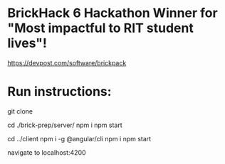 # BrickHack 6 Hackathon Winner for "Most impactful to RIT student lives"!

https://devpost.com/software/brickpack

# Run instructions:


git clone 

cd ./brick-prep/server/
npm i
npm start


cd ../client
npm i -g @angular/cli
npm i
npm start

navigate to localhost:4200
